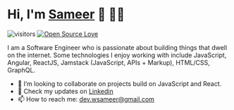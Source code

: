 # Hi, I'm [Sameer](https://wsameer.github.io/v1/) 👋 👨‍💻

![visitors](https://visitor-badge.laobi.icu/badge?page_id=wsameer.wsameer) [![Open Source Love](https://badges.frapsoft.com/os/v1/open-source.svg?v=102)](https://github.com/wsameer)

I am a Software Engineer who is passionate about building things that dwell on the internet. Some technologies I enjoy working with include JavaScript, Angular, ReactJS, Jamstack (JavaScript, APIs + Markup), HTML/CSS, GraphQL.

- 👯 I’m looking to collaborate on projects build on JavaScript and React.
- 👔 Check my updates on [Linkedin](https://www.linkedin.com/in/wsameer)
- 📫 How to reach me: [dev.wsameer@gmail.com](mailto:dev.wsameer@gmail.com)

<!--
Here are some ideas to get you started:
- 🤔 I’m looking for help with ...
- 💬 Ask me about ...
- 😄 Pronouns: ...
- ⚡ Fun fact: ...
-->
